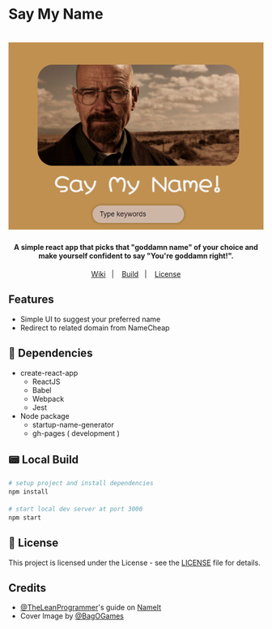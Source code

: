 # Say My Name

<h1 align="center">
    <img alt="Breaking Bad" src="assets\header.png" width="600px" />
    <br>
</h1>

<h4 align="center">
  A simple react app that picks that "goddamn name" of your choice and make yourself confident to say "You're goddamn right!". 
</h4>

<p align="center">
  <a href="https://github.com/bijoy26/say-my-name/wiki">Wiki</a>&nbsp;&nbsp;&nbsp;|&nbsp;&nbsp;&nbsp;
  <a href="#">Build</a>&nbsp;&nbsp;&nbsp;|&nbsp;&nbsp;&nbsp;
  <a href="https://github.com/bijoy26/say-my-name/blob/master/LICENSE">License</a>
</p>

## Features

-   Simple UI to suggest your preferred name
-   Redirect to related domain from NameCheap

## :space_invader: Dependencies

-   create-react-app
    -   ReactJS
    -   Babel
    -   Webpack
    -   Jest
-   Node package
    -   startup-name-generator
    -   gh-pages ( development )

## :pager: Local Build

```sh
# setup project and install dependencies
npm install

# start local dev server at port 3000
npm start
```

## :memo: License

This project is licensed under the <To-Be-Added> License - see the [LICENSE](#) file for details.

## Credits

-   [@TheLeanProgrammer](https://github.com/TheLeanProgrammer)'s guide on [NameIt](https://github.com/TheLeanProgrammer/nameit)
-   Cover Image by [@BagOGames](https://www.flickr.com/photos/bagogames)
